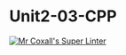 # Unit2-03-CPP
[![Mr Coxall's Super Linter](https://github.com/ICS3U-Programming-Katie-G/Unit2-03-CPP/workflows/Mr%20Coxall's%20Super%20Linter/badge.svg)](https://github.com/ICS3U-Programming-Katie-G/Unit2-03-CPP/actions/)
